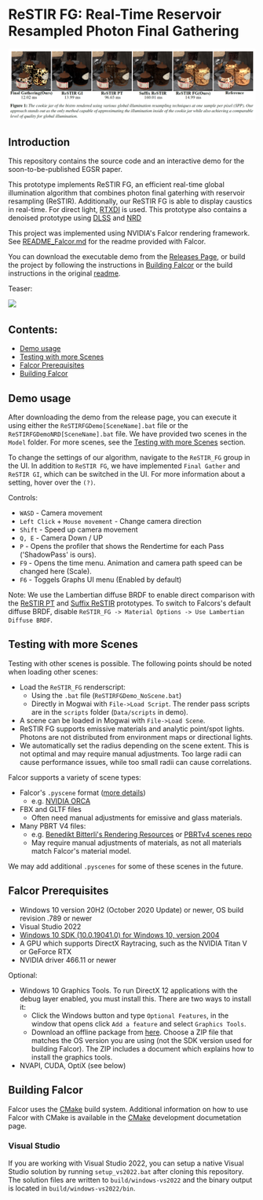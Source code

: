 # ReSTIR FG: Real-Time Reservoir Resampled Photon Final Gathering

![](docs/images/teaserReSTIRFG.png)

## Introduction
This repository contains the source code and an interactive demo for the soon-to-be-published EGSR paper.

This prototype implements ReSTIR FG, an efficient real-time global illumination algorithm that combines photon final gaterhing with reservoir resampling (ReSTIR). Additionally, our ReSTIR FG is able to display caustics in real-time. For direct light, [RTXDI](https://github.com/NVIDIAGameWorks/RTXDI) is used. This prototype also contains a denoised prototype using [DLSS](https://github.com/NVIDIA/DLSS) and [NRD](https://github.com/NVIDIAGameWorks/RayTracingDenoiser)

This project was implemented using NVIDIA's Falcor rendering framework. See [README_Falcor.md](README_Falcor.md) for the readme provided with Falcor.

You can download the executable demo from the [Releases Page](https://github.com/TU-Clausthal-Rendering/ReSTIRFG/releases/tag/1.0), or build the project by following the instructions in [Building Falcor](#building-falcor) or the build instructions in the original [readme](README_Falcor.md).

Teaser:

[<img src="http://i.ytimg.com/vi/7esNRZSQxQA/maxresdefault.jpg" width="700">](https://youtu.be/7esNRZSQxQA)

## Contents:

* [Demo usage](#demo-usage)
* [Testing with more Scenes](#testing-with-more-scenes)
* [Falcor Prerequisites](#falcor-prerequisites)
* [Building Falcor](#building-falcor)

## Demo usage
After downloading the demo from the release page, you can execute it using either the `ReSTIRFGDemo[SceneName].bat` file or the `ReSTIRFGDemoNRD[SceneName].bat` file. We have provided two scenes in the `Model` folder. For more scenes, see the [Testing with more Scenes](#testing-with-more-scenes) section.

To change the settings of our algorithm, navigate to the `ReSTIR_FG` group in the UI. In addition to `ReSTIR FG`, we have implemented `Final Gather` and `ReSTIR GI`, which can be switched in the UI. For more information about a setting, hover over the `(?)`.

Controls:
- `WASD` - Camera movement
- `Left Click` + `Mouse movement` - Change camera direction
- `Shift` - Speed up camera movement
- `Q, E` - Camera Down / UP
- `P` - Opens the profiler that shows the Rendertime for each Pass ('ShadowPass' is ours).
- `F9` - Opens the time menu. Animation and camera path speed can be changed here (Scale).
- `F6` - Toggels Graphs UI menu (Enabled by default)

Note: We use the Lambertian diffuse BRDF to enable direct comparison with the [ReSTIR PT](https://github.com/DQLin/ReSTIR_PT) and [Suffix ReSTIR](https://github.com/NVlabs/conditional-restir-prototype) prototypes. To switch to Falcors's default diffuse BRDF, disable `ReSTIR_FG -> Material Options -> Use Lambertian Diffuse BRDF`.

## Testing with more Scenes
Testing with other scenes is possible. The following points should be noted when loading other scenes:
- Load the `ReSTIR_FG` renderscript:
    - Using the `.bat` file (`ReSTIRFGDemo_NoScene.bat`)
    - Directly in Mogwai with `File->Load Script`. The render pass scripts are in the `scripts` folder (`Data/scripts` in demo).
- A scene can be loaded in Mogwai with `File->Load Scene`.
- ReSTIR FG supports emissive materials and analytic point/spot lights. Photons are not distributed from environment maps or directional lights.
- We automatically set the radius depending on the scene extent. This is not optimal and may require manual adjustments. Too large radii can cause performance issues, while too small radii can cause correlations.

Falcor supports a variety of scene types:
- Falcor's `.pyscene` format ([more details](docs/usage/scene-formats.md))
    - e.g. [NVIDIA ORCA](https://developer.nvidia.com/orca)
- FBX and GLTF files
    - Often need manual adjustments for emissive and glass materials.
- Many PBRT V4 files:
    - e.g. [Benedikt Bitterli's Rendering Resources](https://benedikt-bitterli.me/resources/) or [PBRTv4 scenes repo](https://github.com/mmp/pbrt-v4-scenes)
    - May require manual adjustments of materials, as not all materials match Falcor's material model.

We may add additional `.pyscenes` for some of these scenes in the future.

## Falcor Prerequisites
- Windows 10 version 20H2 (October 2020 Update) or newer, OS build revision .789 or newer
- Visual Studio 2022
- [Windows 10 SDK (10.0.19041.0) for Windows 10, version 2004](https://developer.microsoft.com/en-us/windows/downloads/windows-10-sdk/)
- A GPU which supports DirectX Raytracing, such as the NVIDIA Titan V or GeForce RTX
- NVIDIA driver 466.11 or newer

Optional:
- Windows 10 Graphics Tools. To run DirectX 12 applications with the debug layer enabled, you must install this. There are two ways to install it:
    - Click the Windows button and type `Optional Features`, in the window that opens click `Add a feature` and select `Graphics Tools`.
    - Download an offline package from [here](https://docs.microsoft.com/en-us/windows-hardware/test/hlk/windows-hardware-lab-kit#supplemental-content-for-graphics-media-and-mean-time-between-failures-mtbf-tests). Choose a ZIP file that matches the OS version you are using (not the SDK version used for building Falcor). The ZIP includes a document which explains how to install the graphics tools.
- NVAPI, CUDA, OptiX (see below)

## Building Falcor
Falcor uses the [CMake](https://cmake.org) build system. Additional information on how to use Falcor with CMake is available in the [CMake](docs/development/cmake.md) development documetation page.

### Visual Studio
If you are working with Visual Studio 2022, you can setup a native Visual Studio solution by running `setup_vs2022.bat` after cloning this repository. The solution files are written to `build/windows-vs2022` and the binary output is located in `build/windows-vs2022/bin`.